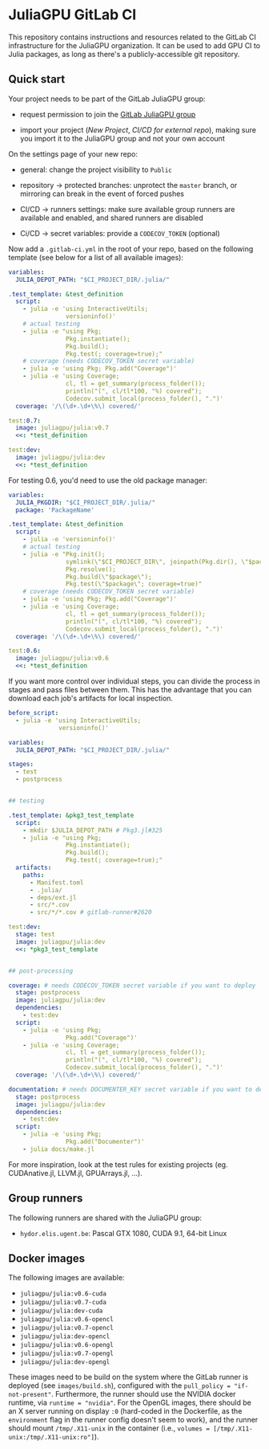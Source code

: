 # JuliaGPU GitLab CI

This repository contains instructions and resources related to the GitLab CI
infrastructure for the JuliaGPU organization. It can be used to add GPU CI
to Julia packages, as long as there's a publicly-accessible git repository.


## Quick start

Your project needs to be part of the GitLab JuliaGPU group:

* request permission to join the [GitLab JuliaGPU
  group](https://gitlab.com/JuliaGPU)

* import your project (*New Project*, *CI/CD for external repo*), making sure
  you import it to the JuliaGPU group and not your own account


On the settings page of your new repo:

* general: change the project visibility to `Public`

* repository -> protected branches: unprotect the `master` branch, or mirroring
  can break in the event of forced pushes

* CI/CD -> runners settings: make sure available group runners are available and
  enabled, and shared runners are disabled

* Ci/CD -> secret variables: provide a `CODECOV_TOKEN` (optional)


Now add a `.gitlab-ci.yml` in the root of your repo, based on the following
template (see below for a list of all available images):

```yaml
variables:
  JULIA_DEPOT_PATH: "$CI_PROJECT_DIR/.julia/"

.test_template: &test_definition
  script:
    - julia -e 'using InteractiveUtils;
                versioninfo()'
    # actual testing
    - julia -e "using Pkg;
                Pkg.instantiate();
                Pkg.build();
                Pkg.test(; coverage=true);"
    # coverage (needs CODECOV_TOKEN secret variable)
    - julia -e 'using Pkg; Pkg.add("Coverage")'
    - julia -e 'using Coverage;
                cl, tl = get_summary(process_folder());
                println("(", cl/tl*100, "%) covered");
                Codecov.submit_local(process_folder(), ".")'
  coverage: '/\(\d+.\d+\%\) covered/'

test:0.7:
  image: juliagpu/julia:v0.7
  <<: *test_definition

test:dev:
  image: juliagpu/julia:dev
  <<: *test_definition
```

For testing 0.6, you'd need to use the old package manager:

```yaml
variables:
  JULIA_PKGDIR: "$CI_PROJECT_DIR/.julia/"
  package: 'PackageName'

.test_template: &test_definition
  script:
    - julia -e 'versioninfo()'
    # actual testing
    - julia -e "Pkg.init();
                symlink(\"$CI_PROJECT_DIR\", joinpath(Pkg.dir(), \"$package\"));
                Pkg.resolve();
                Pkg.build(\"$package\");
                Pkg.test(\"$package\"; coverage=true)"
    # coverage (needs CODECOV_TOKEN secret variable)
    - julia -e 'using Pkg; Pkg.add("Coverage")'
    - julia -e 'using Coverage;
                cl, tl = get_summary(process_folder());
                println("(", cl/tl*100, "%) covered");
                Codecov.submit_local(process_folder(), ".")'
  coverage: '/\(\d+.\d+\%\) covered/'

test:0.6:
  image: juliagpu/julia:v0.6
  <<: *test_definition
```

If you want more control over individual steps, you can divide the process in
stages and pass files between them. This has the advantage that you can download
each job's artifacts for local inspection.

```yaml
before_script:
  - julia -e 'using InteractiveUtils;
              versioninfo()'

variables:
  JULIA_DEPOT_PATH: "$CI_PROJECT_DIR/.julia/"

stages:
  - test
  - postprocess


## testing

.test_template: &pkg3_test_template
  script:
    - mkdir $JULIA_DEPOT_PATH # Pkg3.jl#325
    - julia -e "using Pkg;
                Pkg.instantiate();
                Pkg.build();
                Pkg.test(; coverage=true);"
  artifacts:
    paths:
      - Manifest.toml
      - .julia/
      - deps/ext.jl
      - src/*.cov
      - src/*/*.cov # gitlab-runner#2620

test:dev:
  stage: test
  image: juliagpu/julia:dev
  <<: *pkg3_test_template


## post-processing

coverage: # needs CODECOV_TOKEN secret variable if you want to deploy
  stage: postprocess
  image: juliagpu/julia:dev
  dependencies:
    - test:dev
  script:
    - julia -e 'using Pkg;
                Pkg.add("Coverage")'
    - julia -e 'using Coverage;
                cl, tl = get_summary(process_folder());
                println("(", cl/tl*100, "%) covered");
                Codecov.submit_local(process_folder(), ".")'
  coverage: '/\(\d+.\d+\%\) covered/'

documentation: # needs DOCUMENTER_KEY secret variable if you want to deploy
  stage: postprocess
  image: juliagpu/julia:dev
  dependencies:
    - test:dev
  script:
    - julia -e 'using Pkg;
                Pkg.add("Documenter")'
    - julia docs/make.jl
```

For more inspiration, look at the test rules for existing projects (eg.
CUDAnative.jl, LLVM.jl, GPUArrays.jl, ...).


## Group runners

The following runners are shared with the JuliaGPU group:

* `hydor.elis.ugent.be`: Pascal GTX 1080, CUDA 9.1, 64-bit Linux


## Docker images

The following images are available:

* `juliagpu/julia:v0.6-cuda`
* `juliagpu/julia:v0.7-cuda`
* `juliagpu/julia:dev-cuda`
* `juliagpu/julia:v0.6-opencl`
* `juliagpu/julia:v0.7-opencl`
* `juliagpu/julia:dev-opencl`
* `juliagpu/julia:v0.6-opengl`
* `juliagpu/julia:v0.7-opengl`
* `juliagpu/julia:dev-opengl`

These images need to be build on the system where the GitLab runner is deployed
(see `images/build.sh`), configured with the `pull_policy = "if-not-present"`.
Furthermore, the runner should use the NVIDIA docker runtime, via `runtime =
"nvidia"`. For the OpenGL images, there should be an X server running on display
`:0` (hard-coded in the Dockerfile, as the `environment` flag in the runner
config doesn't seem to work), and the runner should mount `/tmp/.X11-unix` in
the container (i.e., `volumes = [/tmp/.X11-unix:/tmp/.X11-unix:ro"]`).
